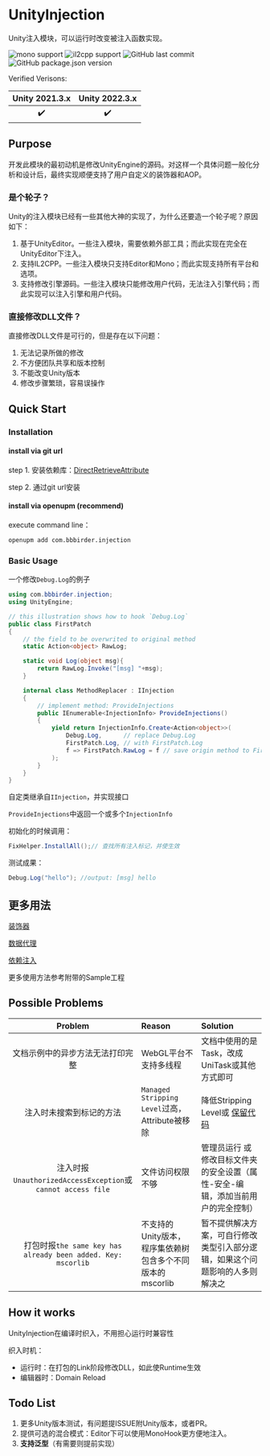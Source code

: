 # UnityInjection

Unity注入模块，可以运行时改变被注入函数实现。

![mono support](http://img.shields.io/badge/Mono-support-green)
![il2cpp support](http://img.shields.io/badge/IL2CPP-support-green)
![GitHub last commit](http://img.shields.io/github/last-commit/labbbirder/UnityInjection)
![GitHub package.json version](http://img.shields.io/github/package-json/v/labbbirder/UnityInjection)

Verified Verisons:

|Unity 2021.3.x|Unity 2022.3.x|
|:-:|:-:|
|:heavy_check_mark:|:heavy_check_mark:|

## Purpose

开发此模块的最初动机是修改UnityEngine的源码。对这样一个具体问题一般化分析和设计后，最终实现顺便支持了用户自定义的装饰器和AOP。

### 是个轮子？

Unity的注入模块已经有一些其他大神的实现了，为什么还要造一个轮子呢？原因如下：

1. 基于UnityEditor。一些注入模块，需要依赖外部工具；而此实现在完全在UnityEditor下注入。
2. 支持IL2CPP。一些注入模块只支持Editor和Mono；而此实现支持所有平台和选项。
3. 支持修改引擎源码。一些注入模块只能修改用户代码，无法注入引擎代码；而此实现可以注入引擎和用户代码。

### 直接修改DLL文件？

直接修改DLL文件是可行的，但是存在以下问题：

1. 无法记录所做的修改
2. 不方便团队共享和版本控制
3. 不能改变Unity版本
4. 修改步骤繁琐，容易误操作

## Quick Start

### Installation

#### install via git url

step 1. 安装依赖库：[DirectRetrieveAttribute](https://github.com/labbbirder/DirectRetrieveAttribute#安装)

step 2. 通过git url安装

#### install via openupm (recommend)

execute command line：

```bash
openupm add com.bbbirder.injection
```

### Basic Usage

一个修改`Debug.Log`的例子

```csharp
using com.bbbirder.injection;
using UnityEngine;

// this illustration shows how to hook `Debug.Log`
public class FirstPatch
{
    // the field to be overwrited to original method
    static Action<object> RawLog;

    static void Log(object msg){
        return RawLog.Invoke("[msg] "+msg); 
    }

    internal class MethodReplacer : IInjection
    {
        // implement method: ProvideInjections
        public IEnumerable<InjectionInfo> ProvideInjections()
        {
            yield return InjectionInfo.Create<Action<object>>(
                Debug.Log,      // replace Debug.Log
                FirstPatch.Log, // with FirstPatch.Log
                f => FirstPatch.RawLog = f // save origin method to FirstPatch.RawLog
            );
        }
    }
}

```

自定类继承自`IInjection`，并实现接口

`ProvideInjections`中返回一个或多个`InjectionInfo`

初始化的时候调用：

```csharp
FixHelper.InstallAll();// 查找所有注入标记，并使生效
```

测试成果：

```csharp
Debug.Log("hello"); //output: [msg] hello
```

## 更多用法

[装饰器](./Documentation/usage-decorator.md)

[数据代理](./Documentation/usage-proxy.md)

[依赖注入](./Documentation/usage-di.md)

更多使用方法参考附带的Sample工程

## Possible Problems

|Problem|Reason|Solution|
|:-:|:-|:-|
|文档示例中的异步方法无法打印完整|WebGL平台不支持多线程|文档中使用的是Task，改成UniTask或其他方式即可|
|注入时未搜索到标记的方法|`Managed Stripping Level`过高，Attribute被移除|降低Stripping Level或 [保留代码](https://docs.unity3d.com/Manual/ManagedCodeStripping.html)|
|注入时报`UnauthorizedAccessException`或`cannot access file`|文件访问权限不够|管理员运行 或 修改目标文件夹的安全设置（属性-安全-编辑，添加当前用户的完全控制）|
|打包时报`the same key has already been added. Key: mscorlib`|不支持的Unity版本，程序集依赖树包含多个不同版本的mscorlib|暂不提供解决方案，可自行修改类型引入部分逻辑，如果这个问题影响的人多则解决之|

## How it works

UnityInjection在编译时织入，不用担心运行时兼容性

织入时机：

* 运行时：在打包的Link阶段修改DLL，如此使Runtime生效
* 编辑器时：Domain Reload

## Todo List

1. 更多Unity版本测试，有问题提ISSUE附Unity版本，或者PR。
2. 提供可选的混合模式：Editor下可以使用MonoHook更方便地注入。
3. **支持泛型**（有需要则提前实现）
